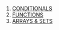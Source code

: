 1. [CONDITIONALS](javascript_conditionals.md#primitive-type)
2. [FUNCTIONS](javascript_functions.md)
3. [ARRAYS & SETS](javascript_arrays.md)